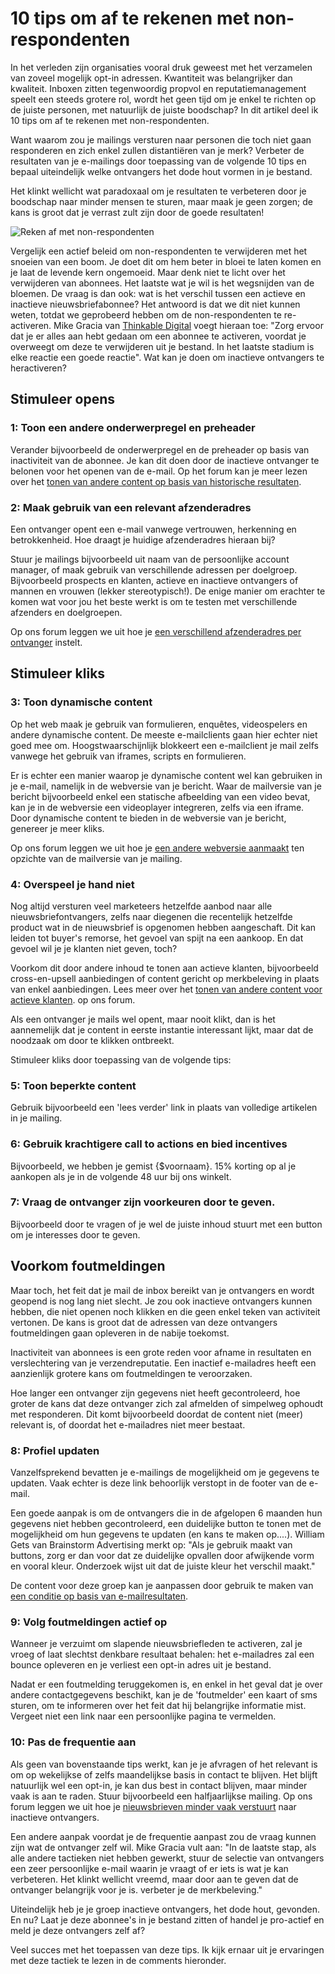 # 10 tips om af te rekenen met non-respondenten

In het verleden zijn organisaties vooral druk geweest met het verzamelen
van zoveel mogelijk opt-in adressen. Kwantiteit was belangrijker dan
kwaliteit. Inboxen zitten tegenwoordig propvol en reputatiemanagement
speelt een steeds grotere rol, wordt het geen tijd om je enkel te
richten op de juiste personen, met natuurlijk de juiste boodschap? In
dit artikel deel ik 10 tips om af te rekenen met non-respondenten.

Want waarom zou je mailings versturen naar personen die toch niet gaan
responderen en zich enkel zullen distantiëren van je merk? Verbeter de
resultaten van je e-mailings door toepassing van de volgende 10 tips en
bepaal uiteindelijk welke ontvangers het dode hout vormen in je bestand.

Het klinkt wellicht wat paradoxaal om je resultaten te verbeteren door
je boodschap naar minder mensen te sturen, maar maak je geen zorgen; de
kans is groot dat je verrast zult zijn door de goede resultaten!

![Reken af met
non-respondenten](../images/Copernica-RekenAfMetNon-Respondenten.jpg "Reken af met non-respondenten")

Vergelijk een actief beleid om non-respondenten te verwijderen met het
snoeien van een boom. Je doet dit om hem beter in bloei te laten komen
en je laat de levende kern ongemoeid. Maar denk niet te licht over het
verwijderen van abonnees. Het laatste wat je wil is het wegsnijden van
de bloemen. De vraag is dan ook: wat is het verschil tussen een actieve
en inactieve nieuwsbriefabonnee? Het antwoord is dat we dit niet kunnen
weten, totdat we geprobeerd hebben om de non-respondenten te
re-activeren. Mike Gracia van [Thinkable
Digital](https://www.copernica.com/en/partners/profile/7099458/thinkable-digital "Copernica partner Thinkable Digital")
voegt hieraan toe: "Zorg ervoor dat je er alles aan hebt gedaan om een
abonnee te activeren, voordat je overweegt om deze te verwijderen uit je
bestand. In het laatste stadium is elke reactie een goede reactie". Wat
kan je doen om inactieve ontvangers te heractiveren?

Stimuleer opens
---------------

### 1: Toon een andere onderwerpregel en preheader

Verander bijvoorbeeld de onderwerpregel en de preheader op basis van
inactiviteit van de abonnee. Je kan dit doen door de inactieve ontvanger
te belonen voor het openen van de e-mail. Op het forum kan je meer lezen
over het [tonen van andere content op basis van historische
resultaten](https://www.copernica.com/nl/forum/topic/76 "Andere inhoud tonen op basis van historische resultaten").

### 2: Maak gebruik van een relevant afzenderadres

Een ontvanger opent een e-mail vanwege vertrouwen, herkenning en
betrokkenheid. Hoe draagt je huidige afzenderadres hieraan bij?

Stuur je mailings bijvoorbeeld uit naam van de persoonlijke account
manager, of maak gebruik van verschillende adressen per doelgroep.
Bijvoorbeeld prospects en klanten, actieve en inactieve ontvangers of
mannen en vrouwen (lekker stereotypisch!). De enige manier om erachter
te komen wat voor jou het beste werkt is om te testen met verschillende
afzenders en doelgroepen.

Op ons forum leggen we uit hoe je [een verschillend afzenderadres per
ontvanger](https://www.copernica.com/nl/forum/topic/77 "Een verschillend afzenderadres per ontvanger")
instelt.

Stimuleer kliks
---------------

### 3: Toon dynamische content

Op het web maak je gebruik van formulieren, enquêtes, videospelers en
andere dynamische content. De meeste e-mailclients gaan hier echter niet
goed mee om. Hoogstwaarschijnlijk blokkeert een e-mailclient je mail
zelfs vanwege het gebruik van iframes, scripts en formulieren.

Er is echter een manier waarop je dynamische content wel kan gebruiken
in je e-mail, namelijk in de webversie van je bericht. Waar de
mailversie van je bericht bijvoorbeeld enkel een statische afbeelding
van een video bevat, kan je in de webversie een videoplayer integreren,
zelfs via een iframe. Door dynamische content te bieden in de webversie
van je bericht, genereer je meer kliks.

Op ons forum leggen we uit hoe je [een andere webversie
aanmaakt](https://www.copernica.com/nl/forum/topic/78 "Gebruik maken van interactieve inhoud in je mailing")
ten opzichte van de mailversie van je mailing.

### 4: Overspeel je hand niet

Nog altijd versturen veel marketeers hetzelfde aanbod naar alle
nieuwsbriefontvangers, zelfs naar diegenen die recentelijk hetzelfde
product wat in de nieuwsbrief is opgenomen hebben aangeschaft. Dit kan
leiden tot buyer's remorse, het gevoel van spijt na een aankoop. En dat
gevoel wil je je klanten niet geven, toch?

Voorkom dit door andere inhoud te tonen aan actieve klanten,
bijvoorbeeld cross-en-upsell aanbiedingen of content gericht op
merkbeleving in plaats van enkel aanbiedingen. Lees meer over het [tonen
van andere content voor actieve
klanten](https://www.copernica.com/nl/forum/topic/76 "Andere inhoud tonen op basis van historische resultaten").
op ons forum.

Als een ontvanger je mails wel opent, maar nooit klikt, dan is het
aannemelijk dat je content in eerste instantie interessant lijkt, maar
dat de noodzaak om door te klikken ontbreekt.

Stimuleer kliks door toepassing van de volgende tips:

### 5: Toon beperkte content

Gebruik bijvoorbeeld een 'lees verder' link in plaats van volledige
artikelen in je mailing.

### 6: Gebruik krachtigere call to actions en bied incentives

Bijvoorbeeld, we hebben je gemist {\$voornaam}. 15% korting op al je
aankopen als je in de volgende 48 uur bij ons winkelt.

### 7: Vraag de ontvanger zijn voorkeuren door te geven.

Bijvoorbeeld door te vragen of je wel de juiste inhoud stuurt met een
button om je interesses door te geven.

Voorkom foutmeldingen
---------------------

Maar toch, het feit dat je mail de inbox bereikt van je ontvangers en
wordt geopend is nog lang niet slecht. Je zou ook inactieve ontvangers
kunnen hebben, die niet openen noch klikken en die geen enkel teken van
activiteit vertonen. De kans is groot dat de adressen van deze
ontvangers foutmeldingen gaan opleveren in de nabije toekomst.

Inactiviteit van abonnees is een grote reden voor afname in resultaten
en verslechtering van je verzendreputatie. Een inactief e-mailadres
heeft een aanzienlijk grotere kans om foutmeldingen te veroorzaken.

Hoe langer een ontvanger zijn gegevens niet heeft gecontroleerd, hoe
groter de kans dat deze ontvanger zich zal afmelden of simpelweg ophoudt
met responderen. Dit komt bijvoorbeeld doordat de content niet (meer)
relevant is, of doordat het e-mailadres niet meer bestaat.

### 8: Profiel updaten

Vanzelfsprekend bevatten je e-mailings de mogelijkheid om je gegevens te
updaten. Vaak echter is deze link behoorlijk verstopt in de footer van
de e-mail.

Een goede aanpak is om de ontvangers die in de afgelopen 6 maanden hun
gegevens niet hebben gecontroleerd, een duidelijke button te tonen met
de mogelijkheid om hun gegevens te updaten (en kans te maken op....).
William Gets van Brainstorm Advertising merkt op: "Als je gebruik maakt
van buttons, zorg er dan voor dat ze duidelijke opvallen door afwijkende
vorm en vooral kleur. Onderzoek wijst uit dat de juiste kleur het
verschil maakt."

De content voor deze groep kan je aanpassen door gebruik te maken van
[een conditie op basis van
e-mailresultaten](https://www.copernica.com/en/forum/topic/71 "using a condition on emailing results").

### 9: Volg foutmeldingen actief op

Wanneer je verzuimt om slapende nieuwsbriefleden te activeren, zal je
vroeg of laat slechtst denkbare resultaat behalen: het e-mailadres zal
een bounce opleveren en je verliest een opt-in adres uit je bestand.

Nadat er een foutmelding teruggekomen is, en enkel in het geval dat je
over andere contactgegevens beschikt, kan je de 'foutmelder' een kaart
of sms sturen, om te informeren over het feit dat hij belangrijke
informatie mist. Vergeet niet een link naar een persoonlijke pagina te
vermelden.

### 10: Pas de frequentie aan

Als geen van bovenstaande tips werkt, kan je je afvragen of het relevant
is om op wekelijkse of zelfs maandelijkse basis in contact te blijven.
Het blijft natuurlijk wel een opt-in, je kan dus best in contact
blijven, maar minder vaak is aan te raden. Stuur bijvoorbeeld een
halfjaarlijkse mailing. Op ons forum leggen we uit hoe je [nieuwsbrieven
minder vaak
verstuurt](https://www.copernica.com/nl/forum/topic/79 "mailfrequentie aanpassen per groep")
naar inactieve ontvangers.

Een andere aanpak voordat je de frequentie aanpast zou de vraag kunnen
zijn wat de ontvanger zelf wil. Mike Gracia vult aan: "In de laatste
stap, als alle andere tactieken niet hebben gewerkt, stuur de selectie
van ontvangers een zeer persoonlijke e-mail waarin je vraagt of er iets
is wat je kan verbeteren. Het klinkt wellicht vreemd, maar door aan te
geven dat de ontvanger belangrijk voor je is. verbeter je de
merkbeleving."

Uiteindelijk heb je je groep inactieve ontvangers, het dode hout,
gevonden. En nu? Laat je deze abonnee's in je bestand zitten of handel
je pro-actief en meld je deze ontvangers zelf af?

Veel succes met het toepassen van deze tips. Ik kijk ernaar uit je
ervaringen met deze tactiek te lezen in de comments hieronder.
